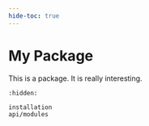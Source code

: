 ```yaml
---
hide-toc: true
---
```


# My Package

This is a package. It is really interesting.

```{toctree}
:hidden:

installation
api/modules
```
